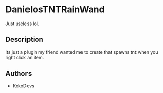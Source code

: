 # DanielosTNTRainWand

Just useless lol.

## Description

Its just a plugin my friend wanted me to create that spawns tnt when you right click an item.

## Authors

- KokoDevs
